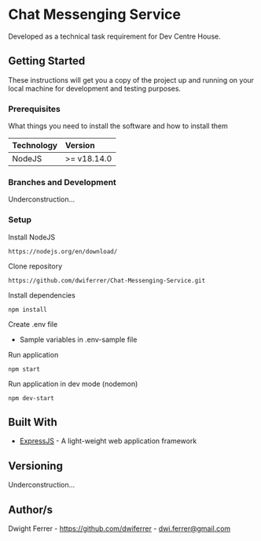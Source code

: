 # Chat Messenging Service

Developed as a technical task requirement for Dev Centre House.

## Getting Started

These instructions will get you a copy of the project up and running on your local machine for development and testing purposes.

### Prerequisites

What things you need to install the software and how to install them

| Technology | Version     |
| :--------- | :---------- |
| NodeJS     | >= v18.14.0 |

### Branches and Development

Underconstruction...

### Setup

Install NodeJS

```
https://nodejs.org/en/download/
```

Clone repository

```
https://github.com/dwiferrer/Chat-Messenging-Service.git
```

Install dependencies

```
npm install
```

Create .env file

- Sample variables in .env-sample file

Run application

```
npm start
```

Run application in dev mode (nodemon)

```
npm dev-start
```

## Built With

- [ExpressJS](https://expressjs.com/) - A light-weight web application framework

## Versioning

Underconstruction...

## Author/s

Dwight Ferrer - https://github.com/dwiferrer - dwi.ferrer@gmail.com
